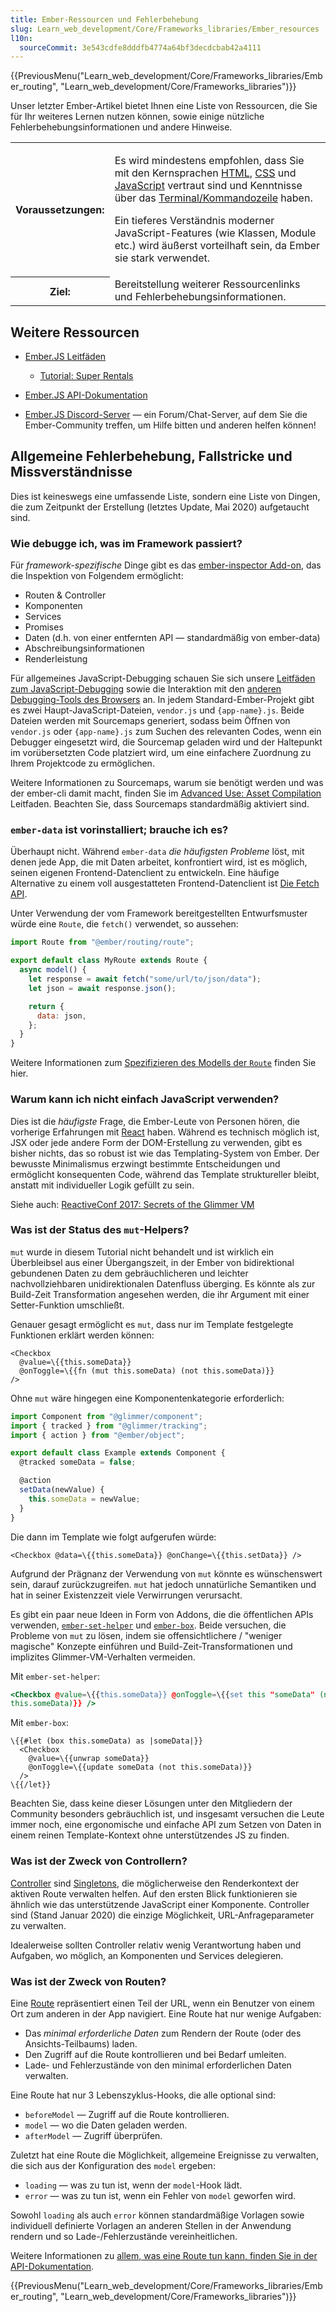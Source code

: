 ```yaml
---
title: Ember-Ressourcen und Fehlerbehebung
slug: Learn_web_development/Core/Frameworks_libraries/Ember_resources
l10n:
  sourceCommit: 3e543cdfe8dddfb4774a64bf3decdcbab42a4111
---
```


{{PreviousMenu("Learn_web_development/Core/Frameworks_libraries/Ember_routing", "Learn_web_development/Core/Frameworks_libraries")}}

Unser letzter Ember-Artikel bietet Ihnen eine Liste von Ressourcen, die Sie für Ihr weiteres Lernen nutzen können, sowie einige nützliche Fehlerbehebungsinformationen und andere Hinweise.

<table>
  <tbody>
    <tr>
      <th scope="row">Voraussetzungen:</th>
      <td>
        <p>
          Es wird mindestens empfohlen, dass Sie mit den Kernsprachen
          <a href="/de/docs/Learn_web_development/Core/Structuring_content">HTML</a>,
          <a href="/de/docs/Learn_web_development/Core/Styling_basics">CSS</a> und
          <a href="/de/docs/Learn_web_development/Core/Scripting">JavaScript</a> vertraut sind und
          Kenntnisse über das
          <a
            href="/de/docs/Learn_web_development/Getting_started/Environment_setup/Command_line"
            >Terminal/Kommandozeile</a
          > haben.
        </p>
        <p>
          Ein tieferes Verständnis moderner JavaScript-Features (wie Klassen,
          Module etc.) wird äußerst vorteilhaft sein, da Ember sie stark verwendet.
        </p>
      </td>
    </tr>
    <tr>
      <th scope="row">Ziel:</th>
      <td>
        Bereitstellung weiterer Ressourcenlinks und Fehlerbehebungsinformationen.
      </td>
    </tr>
  </tbody>
</table>

## Weitere Ressourcen

- [Ember.JS Leitfäden](https://guides.emberjs.com/release/)

  - [Tutorial: Super Rentals](https://guides.emberjs.com/release/tutorial/part-1/)

- [Ember.JS API-Dokumentation](https://api.emberjs.com/ember/release/)
- [Ember.JS Discord-Server](https://discord.com/invite/emberjs) — ein Forum/Chat-Server, auf dem Sie die Ember-Community treffen, um Hilfe bitten und anderen helfen können!

## Allgemeine Fehlerbehebung, Fallstricke und Missverständnisse

Dies ist keineswegs eine umfassende Liste, sondern eine Liste von Dingen, die zum Zeitpunkt der Erstellung (letztes Update, Mai 2020) aufgetaucht sind.

### Wie debugge ich, was im Framework passiert?

Für _framework-spezifische_ Dinge gibt es das [ember-inspector Add-on](https://guides.emberjs.com/release/ember-inspector/), das die Inspektion von Folgendem ermöglicht:

- Routen & Controller
- Komponenten
- Services
- Promises
- Daten (d.h. von einer entfernten API — standardmäßig von ember-data)
- Abschreibungsinformationen
- Renderleistung

Für allgemeines JavaScript-Debugging schauen Sie sich unsere [Leitfäden zum JavaScript-Debugging](https://firefox-source-docs.mozilla.org/devtools-user/debugger/index.html) sowie die Interaktion mit den [anderen Debugging-Tools des Browsers](https://firefox-source-docs.mozilla.org/devtools-user/index.html) an. In jedem Standard-Ember-Projekt gibt es zwei Haupt-JavaScript-Dateien, `vendor.js` und `{app-name}.js`. Beide Dateien werden mit Sourcemaps generiert, sodass beim Öffnen von `vendor.js` oder `{app-name}.js` zum Suchen des relevanten Codes, wenn ein Debugger eingesetzt wird, die Sourcemap geladen wird und der Haltepunkt im vorübersetzten Code platziert wird, um eine einfachere Zuordnung zu Ihrem Projektcode zu ermöglichen.

Weitere Informationen zu Sourcemaps, warum sie benötigt werden und was der ember-cli damit macht, finden Sie im [Advanced Use: Asset Compilation](https://cli.emberjs.com/release/advanced-use/asset-compilation/) Leitfaden. Beachten Sie, dass Sourcemaps standardmäßig aktiviert sind.

### `ember-data` ist vorinstalliert; brauche ich es?

Überhaupt nicht. Während `ember-data` _die häufigsten Probleme_ löst, mit denen jede App, die mit Daten arbeitet, konfrontiert wird, ist es möglich, seinen eigenen Frontend-Datenclient zu entwickeln. Eine häufige Alternative zu einem voll ausgestatteten Frontend-Datenclient ist [Die Fetch API](/de/docs/Web/API/Fetch_API/Using_Fetch).

Unter Verwendung der vom Framework bereitgestellten Entwurfsmuster würde eine `Route`, die `fetch()` verwendet, so aussehen:

```js
import Route from "@ember/routing/route";

export default class MyRoute extends Route {
  async model() {
    let response = await fetch("some/url/to/json/data");
    let json = await response.json();

    return {
      data: json,
    };
  }
}
```

Weitere Informationen zum [Spezifizieren des Modells der `Route`](https://guides.emberjs.com/release/routing/specifying-a-routes-model/) finden Sie hier.

### Warum kann ich nicht einfach JavaScript verwenden?

Dies ist die _häufigste_ Frage, die Ember-Leute von Personen hören, die vorherige Erfahrungen mit [React](/de/docs/Learn_web_development/Core/Frameworks_libraries/React_getting_started) haben. Während es technisch möglich ist, JSX oder jede andere Form der DOM-Erstellung zu verwenden, gibt es bisher nichts, das so robust ist wie das Templating-System von Ember. Der bewusste Minimalismus erzwingt bestimmte Entscheidungen und ermöglicht konsequenten Code, während das Template struktureller bleibt, anstatt mit individueller Logik gefüllt zu sein.

Siehe auch: [ReactiveConf 2017: Secrets of the Glimmer VM](https://www.youtube.com/watch?v=nXCSloXZ-wc)

### Was ist der Status des `mut`-Helpers?

`mut` wurde in diesem Tutorial nicht behandelt und ist wirklich ein Überbleibsel aus einer Übergangszeit, in der Ember von bidirektional gebundenen Daten zu dem gebräuchlicheren und leichter nachvollziehbaren unidirektionalen Datenfluss überging. Es könnte als zur Build-Zeit Transformation angesehen werden, die ihr Argument mit einer Setter-Funktion umschließt.

Genauer gesagt ermöglicht es `mut`, dass nur im Template festgelegte Funktionen erklärt werden können:

```hbs-nolint
<Checkbox
  @value=\{{this.someData}}
  @onToggle=\{{fn (mut this.someData) (not this.someData)}}
/>
```

Ohne `mut` wäre hingegen eine Komponentenkategorie erforderlich:

```js
import Component from "@glimmer/component";
import { tracked } from "@glimmer/tracking";
import { action } from "@ember/object";

export default class Example extends Component {
  @tracked someData = false;

  @action
  setData(newValue) {
    this.someData = newValue;
  }
}
```

Die dann im Template wie folgt aufgerufen würde:

```hbs-nolint
<Checkbox @data=\{{this.someData}} @onChange=\{{this.setData}} />
```

Aufgrund der Prägnanz der Verwendung von `mut` könnte es wünschenswert sein, darauf zurückzugreifen. `mut` hat jedoch unnatürliche Semantiken und hat in seiner Existenzzeit viele Verwirrungen verursacht.

Es gibt ein paar neue Ideen in Form von Addons, die die öffentlichen APIs verwenden, [`ember-set-helper`](https://github.com/adopted-ember-addons/ember-set-helper) und [`ember-box`](https://github.com/pzuraq/ember-box). Beide versuchen, die Probleme von `mut` zu lösen, indem sie offensichtlichere / "weniger magische" Konzepte einführen und Build-Zeit-Transformationen und implizites Glimmer-VM-Verhalten vermeiden.

Mit `ember-set-helper`:

```hbs
<Checkbox @value=\{{this.someData}} @onToggle=\{{set this "someData" (not
this.someData)}} />
```

Mit `ember-box`:

```hbs-nolint
\{{#let (box this.someData) as |someData|}}
  <Checkbox
    @value=\{{unwrap someData}}
    @onToggle=\{{update someData (not this.someData)}}
  />
\{{/let}}
```

Beachten Sie, dass keine dieser Lösungen unter den Mitgliedern der Community besonders gebräuchlich ist, und insgesamt versuchen die Leute immer noch, eine ergonomische und einfache API zum Setzen von Daten in einem reinen Template-Kontext ohne unterstützendes JS zu finden.

### Was ist der Zweck von Controllern?

[Controller](https://guides.emberjs.com/release/routing/controllers/) sind [Singletons](https://en.wikipedia.org/wiki/Singleton_pattern), die möglicherweise den Renderkontext der aktiven Route verwalten helfen. Auf den ersten Blick funktionieren sie ähnlich wie das unterstützende JavaScript einer Komponente. Controller sind (Stand Januar 2020) die einzige Möglichkeit, URL-Anfrageparameter zu verwalten.

Idealerweise sollten Controller relativ wenig Verantwortung haben und Aufgaben, wo möglich, an Komponenten und Services delegieren.

### Was ist der Zweck von Routen?

Eine [Route](https://guides.emberjs.com/release/routing/defining-your-routes/) repräsentiert einen Teil der URL, wenn ein Benutzer von einem Ort zum anderen in der App navigiert. Eine Route hat nur wenige Aufgaben:

- Das _minimal erforderliche Daten_ zum Rendern der Route (oder des Ansichts-Teilbaums) laden.
- Den Zugriff auf die Route kontrollieren und bei Bedarf umleiten.
- Lade- und Fehlerzustände von den minimal erforderlichen Daten verwalten.

Eine Route hat nur 3 Lebenszyklus-Hooks, die alle optional sind:

- `beforeModel` — Zugriff auf die Route kontrollieren.
- `model` — wo die Daten geladen werden.
- `afterModel` — Zugriff überprüfen.

Zuletzt hat eine Route die Möglichkeit, allgemeine Ereignisse zu verwalten, die sich aus der Konfiguration des `model` ergeben:

- `loading` — was zu tun ist, wenn der `model`-Hook lädt.
- `error` — was zu tun ist, wenn ein Fehler von `model` geworfen wird.

Sowohl `loading` als auch `error` können standardmäßige Vorlagen sowie individuell definierte Vorlagen an anderen Stellen in der Anwendung rendern und so Lade-/Fehlerzustände vereinheitlichen.

Weitere Informationen zu [allem, was eine Route tun kann, finden Sie in der API-Dokumentation](https://api.emberjs.com/ember/release/classes/route/).

{{PreviousMenu("Learn_web_development/Core/Frameworks_libraries/Ember_routing", "Learn_web_development/Core/Frameworks_libraries")}}
